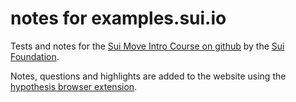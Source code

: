 
# notes for examples.sui.io

Tests and notes for the [Sui Move Intro Course on github](https://github.com/sui-foundation/sui-move-intro-course/tree/main) by the [Sui Foundation](https://github.com/sui-foundation).

Notes, questions and highlights are added to the website using the [hypothesis browser extension](https://hypothes.is/search?q=https%3A%2F%2Fexamples.sui.io%2F).


